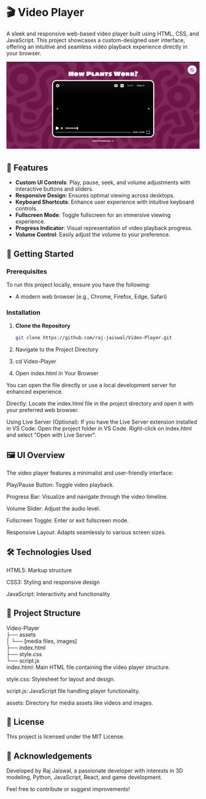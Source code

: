 # 🎬 Video Player

A sleek and responsive web-based video player built using HTML, CSS, and JavaScript. This project showcases a custom-designed user interface, offering an intuitive and seamless video playback experience directly in your browser.

![Video Player Screenshot](assets/screenshot.png)

## 🌟 Features

- **Custom UI Controls**: Play, pause, seek, and volume adjustments with interactive buttons and sliders.
- **Responsive Design**: Ensures optimal viewing across desktops.
- **Keyboard Shortcuts**: Enhance user experience with intuitive keyboard controls.
- **Fullscreen Mode**: Toggle fullscreen for an immersive viewing experience.
- **Progress Indicator**: Visual representation of video playback progress.
- **Volume Control**: Easily adjust the volume to your preference.

## 🚀 Getting Started

### Prerequisites

To run this project locally, ensure you have the following:

- A modern web browser (e.g., Chrome, Firefox, Edge, Safari)

### Installation

1. **Clone the Repository**

   ```bash
   git clone https://github.com/raj-jaiswal/Video-Player.git
2. Navigate to the Project Directory
3. cd Video-Player
4. Open index.html in Your Browser

You can open the file directly or use a local development server for enhanced experience.

Directly:
Locate the index.html file in the project directory and open it with your preferred web browser.

Using Live Server (Optional):
If you have the Live Server extension installed in VS Code:
Open the project folder in VS Code.
Right-click on index.html and select "Open with Live Server".

## 🖼️ UI Overview
The video player features a minimalist and user-friendly interface:

Play/Pause Button: Toggle video playback.

Progress Bar: Visualize and navigate through the video timeline.

Volume Slider: Adjust the audio level.

Fullscreen Toggle: Enter or exit fullscreen mode.

Responsive Layout: Adapts seamlessly to various screen sizes.


## 🛠️ Technologies Used
HTML5: Markup structure

CSS3: Styling and responsive design

JavaScript: Interactivity and functionality

## 📁 Project Structure
Video-Player<br />
├── assets<br />
│   └── [media files, images]<br />
├── index.html<br />
├── style.css<br />
└── script.js<br />
index.html: Main HTML file containing the video player structure.

style.css: Stylesheet for layout and design.

script.js: JavaScript file handling player functionality.

assets: Directory for media assets like videos and images.

## 📄 License
This project is licensed under the MIT License.

## 🙌 Acknowledgements
Developed by Raj Jaiswal, a passionate developer with interests in 3D modeling, Python, JavaScript, React, and game development.

Feel free to contribute or suggest improvements!
